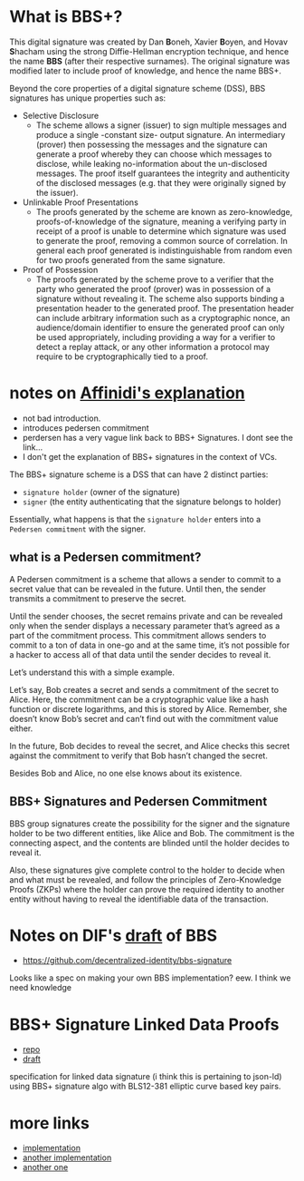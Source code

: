 # What is BBS+?
This digital signature was created by Dan **B**oneh, Xavier **B**oyen, and Hovav **S**hacham using the strong Diffie-Hellman encryption technique, and hence the name **BBS** (after their respective surnames). The original signature was modified later to include proof of knowledge, and hence the name BBS+.

Beyond the core properties of a digital signature scheme (DSS), BBS signatures has unique properties such as:
- Selective Disclosure
  - The scheme allows a signer (issuer) to sign multiple messages and produce a single -constant size- output signature. An intermediary (prover) then possessing the messages and the signature can generate a proof whereby they can choose which messages to disclose, while leaking no-information about the un-disclosed messages. The proof itself guarantees the integrity and authenticity of the disclosed messages (e.g. that they were originally signed by the issuer).
- Unlinkable Proof Presentations
  - The proofs generated by the scheme are known as zero-knowledge, proofs-of-knowledge of the signature, meaning a verifying party in receipt of a proof is unable to determine which signature was used to generate the proof, removing a common source of correlation. In general each proof generated is indistinguishable from random even for two proofs generated from the same signature.
- Proof of Possession
  - The proofs generated by the scheme prove to a verifier that the party who generated the proof (prover) was in possession of a signature without revealing it. The scheme also supports binding a presentation header to the generated proof. The presentation header can include arbitrary information such as a cryptographic nonce, an audience/domain identifier to ensure the generated proof can only be used appropriately, including providing a way for a verifier to detect a replay attack, or any other information a protocol may require to be cryptographically tied to a proof.

# notes on [Affinidi's explanation](https://academy.affinidi.com/deciphering-bbs-signatures-e853bbf437bf)
- not bad introduction.
- introduces pedersen commitment
- perdersen has a very vague link back to BBS+ Signatures. I dont see the link...
- I don't get the explanation of BBS+ signatures in the context of VCs.

The BBS+ signature scheme is a DSS that can have 2 distinct parties:
- `signature holder` (owner of the signature)
- `signer` (the entity authenticating that the signature belongs to holder)

Essentially, what happens is that the `signature holder` enters into a `Pedersen commitment` with the signer.

## what is a Pedersen commitment?
A Pedersen commitment is a scheme that allows a sender to commit to a secret value that can be revealed in the future. Until then, the sender transmits a commitment to preserve the secret.

Until the sender chooses, the secret remains private and can be revealed only when the sender displays a necessary parameter that’s agreed as a part of the commitment process. This commitment allows senders to commit to a ton of data in one-go and at the same time, it’s not possible for a hacker to access all of that data until the sender decides to reveal it.

Let’s understand this with a simple example.

Let’s say, Bob creates a secret and sends a commitment of the secret to Alice. Here, the commitment can be a cryptographic value like a hash function or discrete logarithms, and this is stored by Alice. Remember, she doesn’t know Bob’s secret and can’t find out with the commitment value either.

In the future, Bob decides to reveal the secret, and Alice checks this secret against the commitment to verify that Bob hasn’t changed the secret.

Besides Bob and Alice, no one else knows about its existence.

## BBS+ Signatures and Pedersen Commitment
BBS group signatures create the possibility for the signer and the signature holder to be two different entities, like Alice and Bob. The commitment is the connecting aspect, and the contents are blinded until the holder decides to reveal it.

Also, these signatures give complete control to the holder to decide when and what must be revealed, and follow the principles of Zero-Knowledge Proofs (ZKPs) where the holder can prove the required identity to another entity without having to reveal the identifiable data of the transaction.

# Notes on DIF's [draft](https://identity.foundation/bbs-signature/draft-bbs-signatures.html) of BBS
- https://github.com/decentralized-identity/bbs-signature

Looks like a spec on making your own BBS implementation? eew. I think we need knowledge


# BBS+ Signature Linked Data Proofs
- [repo](https://github.com/w3c-ccg/ldp-bbs2020/)
- [draft](https://w3c-ccg.github.io/ldp-bbs2020/)

specification for linked data signature (i think this is pertaining to json-ld) using BBS+ signature algo with BLS12-381 elliptic curve based key pairs.

# more links
- [implementation](https://github.com/mattrglobal/jsonld-signatures-bbs)
- [another implementation](https://github.com/mattrglobal/node-bbs-signatures)
- [another one](https://github.com/mattrglobal/bbs-signatures)